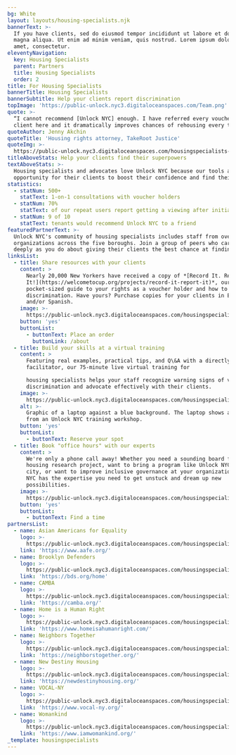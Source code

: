 ```yaml
---
bg: White
layout: layouts/housing-specialists.njk
bannerText: >-
  If you have clients, sed do eiusmod tempor incididunt ut labore et dolore
  magna aliqua. Ut enim ad minim veniam, quis nostrud. Lorem ipsum dolor sit
  amet, consectetur.
eleventyNavigation:
  key: Housing Specialists
  parent: Partners
  title: Housing Specialists
  order: 2
title: For Housing Specialists
bannerTitle: Housing Specialists
bannerSubtitle: Help your clients report discrimination
topImage: 'https://public-unlock.nyc3.digitaloceanspaces.com/Team.png'
quote: >-
  “I cannot recommend [Unlock NYC] enough. I have referred every voucher-holding
  client here and it dramatically improves chances of rehousing every time.”
quoteAuthor: Jenny Akchin
quoteTitle: 'Housing rights attorney, TakeRoot Justice'
quoteImg: >-
  https://public-unlock.nyc3.digitaloceanspaces.com/housingspecialists-logo-takeroot-justice-vff.png
titleAboveStats: Help your clients find their superpowers
textAboveStats: >-
  Housing specialists and advocates love Unlock NYC because our tools are an
  opportunity for their clients to boost their confidence and find their voice. 
statistics:
  - statNum: 500+
    statText: 1-on-1 consultations with voucher holders
  - statNum: 70%
    statText: of our repeat users report getting a viewing after initially being denied
  - statNum: 9 of 10
    statText: tenants would recommend Unlock NYC to a friend
featuredPartnerText: >-
  Unlock NYC's community of housing specialists includes staff from over 30
  organizations across the five boroughs. Join a group of peers who care as
  deeply as you do about giving their clients the best chance at finding a home.
linksList:
  - title: Share resources with your clients
    content: >
      Nearly 20,000 New Yorkers have received a copy of *[Record It. Report
      It!](https://welcometocup.org/projects/record-it-report-it)*, our
      pocket-sized guide to your rights as a voucher holder and how to report
      discrimination. Have yours? Purchase copies for your clients in English
      and/or Spanish.
    image: >-
      https://public-unlock.nyc3.digitaloceanspaces.com/housingspecialists-record-report-booklet-spanish.png
    button: 'yes'
    buttonList:
      - buttonText: Place an order
        buttonLink: /about
  - title: Build your skills at a virtual training
    content: >
      Featuring real examples, practical tips, and Q\&A with a directly-impacted
      facilitator, our 75-minute live virtual training for

      housing specialists helps your staff recognize warning signs of voucher
      discrimination and advocate effectively with their clients.
    image: >-
      https://public-unlock.nyc3.digitaloceanspaces.com/housingspecialists-workshop-zoom-virtual-slideshow.png
    alt: >-
      Graphic of a laptop against a blue background. The laptop shows a slide
      from an Unlock NYC training workshop.
    button: 'yes'
    buttonList:
      - buttonText: Reserve your spot
  - title: Book "office hours" with our experts
    content: >
      We're only a phone call away! Whether you need a sounding board for your
      housing research project, want to bring a program like Unlock NYC to your
      city, or want to improve inclusive governance at your organization, Unlock
      NYC has the expertise you need to get unstuck and dream up new
      possibilities.
    image: >-
      https://public-unlock.nyc3.digitaloceanspaces.com/housingspecialists-consulting-team-nyc-2.png
    button: 'yes'
    buttonList:
      - buttonText: Find a time
partnersList:
  - name: Asian Americans for Equality
    logo: >-
      https://public-unlock.nyc3.digitaloceanspaces.com/housingspecialists-asian-americans-equality-logo.png
    link: 'https://www.aafe.org/'
  - name: Brooklyn Defenders
    logo: >-
      https://public-unlock.nyc3.digitaloceanspaces.com/housingspecialists-brooklyn-defender-services-logo.png
    link: 'https://bds.org/home'
  - name: CAMBA
    logo: >-
      https://public-unlock.nyc3.digitaloceanspaces.com/housingspecialists-logo-CAMBA.png
    link: 'https://camba.org/'
  - name: Home is a Human Right
    logo: >-
      https://public-unlock.nyc3.digitaloceanspaces.com/housingspecialists-logo-home-is-a-human-right.png
    link: 'https://www.homeisahumanright.com/'
  - name: Neighbors Together
    logo: >-
      https://public-unlock.nyc3.digitaloceanspaces.com/housingspecialists-logo-neighbors-together.png
    link: 'https://neighborstogether.org/'
  - name: New Destiny Housing
    logo: >-
      https://public-unlock.nyc3.digitaloceanspaces.com/housingspecialists-logo-new-destiny-housing.png
    link: 'https://newdestinyhousing.org/'
  - name: VOCAL-NY
    logo: >-
      https://public-unlock.nyc3.digitaloceanspaces.com/housingspecialists-logo-vocal-new-york.png
    link: 'https://www.vocal-ny.org/'
  - name: Womankind
    logo: >-
      https://public-unlock.nyc3.digitaloceanspaces.com/housingspecialists-logo-womankind.png
    link: 'https://www.iamwomankind.org/'
_template: housingspecialists
---
```


